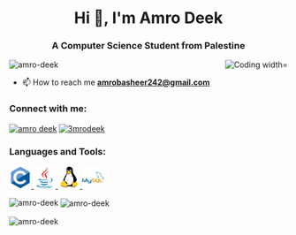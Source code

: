<h1 align="center">Hi 👋, I'm Amro Deek</h1>
<h3 align="center">A Computer Science Student from Palestine</h3>
<img align="right" alt="Coding width="400" src="https://www.learnupon.com/wp-content/uploads/@2x-Blog-Multimodal-Learning-Animation.gif">
<p align="left"> <img src="https://komarev.com/ghpvc/?username=amro-deek&label=Profile%20views&color=0e75b6&style=flat" alt="amro-deek" /> </p>

- 📫 How to reach me **amrobasheer242@gmail.com**

<h3 align="left">Connect with me:</h3>
<p align="left">
<a href="https://fb.com/amro deek" target="blank"><img align="center" src="https://raw.githubusercontent.com/rahuldkjain/github-profile-readme-generator/master/src/images/icons/Social/facebook.svg" alt="amro deek" height="30" width="40" /></a>
<a href="https://instagram.com/3mrodeek" target="blank"><img align="center" src="https://raw.githubusercontent.com/rahuldkjain/github-profile-readme-generator/master/src/images/icons/Social/instagram.svg" alt="3mrodeek" height="30" width="40" /></a>
</p>

<h3 align="left">Languages and Tools:</h3>
<p align="left"> <a href="https://www.cprogramming.com/" target="_blank" rel="noreferrer"> <img src="https://raw.githubusercontent.com/devicons/devicon/master/icons/c/c-original.svg" alt="c" width="40" height="40"/> </a> <a href="https://www.java.com" target="_blank" rel="noreferrer"> <img src="https://raw.githubusercontent.com/devicons/devicon/master/icons/java/java-original.svg" alt="java" width="40" height="40"/> </a> <a href="https://www.linux.org/" target="_blank" rel="noreferrer"> <img src="https://raw.githubusercontent.com/devicons/devicon/master/icons/linux/linux-original.svg" alt="linux" width="40" height="40"/> </a> <a href="https://www.mysql.com/" target="_blank" rel="noreferrer"> <img src="https://raw.githubusercontent.com/devicons/devicon/master/icons/mysql/mysql-original-wordmark.svg" alt="mysql" width="40" height="40"/> </a> </p>

<p><img align="left" src="https://github-readme-stats.vercel.app/api/top-langs?username=amro-deek&show_icons=true&locale=en&layout=compact" alt="amro-deek" /></p>

<p>&nbsp;<img align="center" src="https://github-readme-stats.vercel.app/api?username=amro-deek&show_icons=true&locale=en" alt="amro-deek" /></p>

<p><img align="center" src="https://github-readme-streak-stats.herokuapp.com/?user=amro-deek&" alt="amro-deek" /></p>
